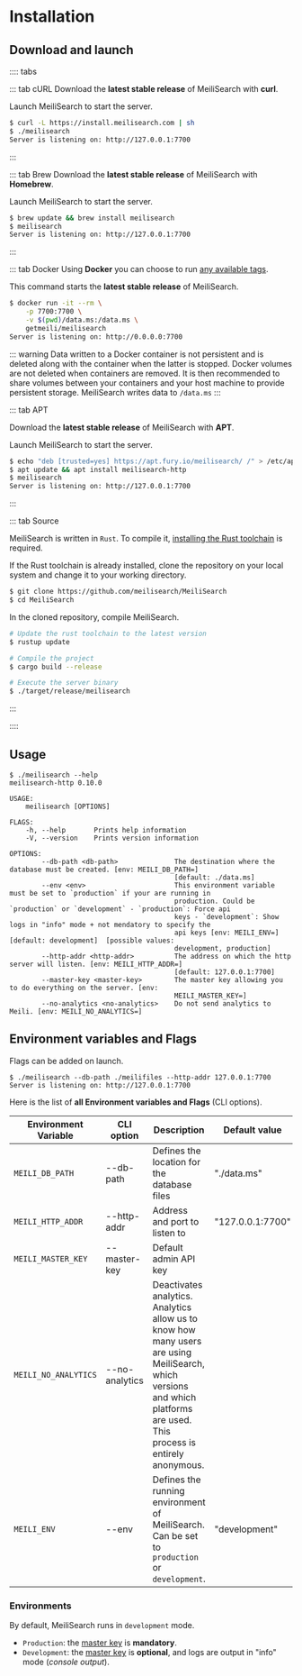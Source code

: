 # Installation

## Download and launch

:::: tabs

::: tab cURL
Download the **latest stable release** of MeiliSearch with **curl**.

Launch MeiliSearch to start the server.

```bash
$ curl -L https://install.meilisearch.com | sh
$ ./meilisearch
Server is listening on: http://127.0.0.1:7700
```

:::

::: tab Brew
Download the **latest stable release** of MeiliSearch with **Homebrew**.

Launch MeiliSearch to start the server.

```bash
$ brew update && brew install meilisearch
$ meilisearch
Server is listening on: http://127.0.0.1:7700
```

:::

::: tab Docker
Using **Docker** you can choose to run [any available tags](https://hub.docker.com/r/getmeili/meilisearch/tags).

This command starts the **latest stable release** of MeiliSearch.

```bash
$ docker run -it --rm \
    -p 7700:7700 \
    -v $(pwd)/data.ms:/data.ms \
    getmeili/meilisearch
Server is listening on: http://0.0.0.0:7700
```

::: warning
Data written to a Docker container is not persistent and is deleted along with the container when the latter is stopped. Docker volumes are not deleted when containers are removed. It is then recommended to share volumes between your containers and your host machine to provide persistent storage. MeiliSearch writes data to `/data.ms`
:::

::: tab APT

Download the **latest stable release** of MeiliSearch with **APT**.

Launch MeiliSearch to start the server.

```bash
$ echo "deb [trusted=yes] https://apt.fury.io/meilisearch/ /" > /etc/apt/sources.list.d/fury.list
$ apt update && apt install meilisearch-http
$ meilisearch
Server is listening on: http://127.0.0.1:7700
```

:::

::: tab Source

MeiliSearch is written in `Rust`. To compile it, [installing the Rust toolchain](https://www.rust-lang.org/tools/install) is required.

If the Rust toolchain is already installed, clone the repository on your local system and change it to your working directory.

```bash
$ git clone https://github.com/meilisearch/MeiliSearch
$ cd MeiliSearch
```

In the cloned repository, compile MeiliSearch.

```bash
# Update the rust toolchain to the latest version
$ rustup update

# Compile the project
$ cargo build --release

# Execute the server binary
$ ./target/release/meilisearch
```

:::

::::

## Usage

```
$ ./meilisearch --help
meilisearch-http 0.10.0

USAGE:
    meilisearch [OPTIONS]

FLAGS:
    -h, --help       Prints help information
    -V, --version    Prints version information

OPTIONS:
        --db-path <db-path>              The destination where the database must be created. [env: MEILI_DB_PATH=]
                                         [default: ./data.ms]
        --env <env>                      This environment variable must be set to `production` if your are running in
                                         production. Could be `production` or `development` - `production`: Force api
                                         keys - `development`: Show logs in "info" mode + not mendatory to specify the
                                         api keys [env: MEILI_ENV=]  [default: development]  [possible values:
                                         development, production]
        --http-addr <http-addr>          The address on which the http server will listen. [env: MEILI_HTTP_ADDR=]
                                         [default: 127.0.0.1:7700]
        --master-key <master-key>        The master key allowing you to do everything on the server. [env:
                                         MEILI_MASTER_KEY=]
        --no-analytics <no-analytics>    Do not send analytics to Meili. [env: MEILI_NO_ANALYTICS=]
```

## Environment variables and Flags

Flags can be added on launch.

```
$ ./meilisearch --db-path ./meilifiles --http-addr 127.0.0.1:7700
Server is listening on: http://127.0.0.1:7700
```

Here is the list of **all Environment variables and Flags** (CLI options).

| Environment Variable | CLI option     | Description                                                                                                                                                              | Default value    |
| -------------------- | -------------- | ------------------------------------------------------------------------------------------------------------------------------------------------------------------------ | ---------------- |
| `MEILI_DB_PATH`      | --db-path      | Defines the location for the database files                                                                                                                              | "./data.ms"      |
| `MEILI_HTTP_ADDR`    | --http-addr    | Address and port to listen to                                                                                                                                            | "127.0.0.1:7700" |
| `MEILI_MASTER_KEY`   | --master-key   | Default admin API key                                                                                                                                                    |                  |
| `MEILI_NO_ANALYTICS` | --no-analytics | Deactivates analytics. Analytics allow us to know how many users are using MeiliSearch, which versions and which platforms are used. This process is entirely anonymous. |                  |
| `MEILI_ENV`          | --env          | Defines the running environment of MeiliSearch. Can be set to `production` or `development`.                                                                             | "development"    |

### Environments

By default, MeiliSearch runs in `development` mode.

- `Production`: the [master key](/guides/advanced_guides/authentication.md) is **mandatory**.
- `Development`: the [master key](/guides/advanced_guides/authentication.md) is **optional**, and logs are output in "info" mode (_console output_).
